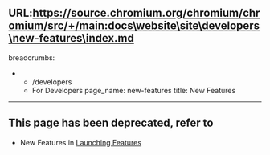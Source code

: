 URL:https://source.chromium.org/chromium/chromium/src/+/main:docs\website\site\developers\new-features\index.md
---
breadcrumbs:
- - /developers
  - For Developers
page_name: new-features
title: New Features
---

## This page has been deprecated, refer to

*   New Features in [Launching
            Features](/blink/launching-features#TOC-The-Chromium-process-to-launch-a-new-feature)
